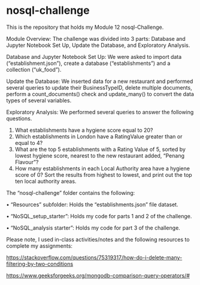 # nosql-challenge
This is the repository that holds my Module 12 nosql-Challenge.

Module Overview: The challenge was divided into 3 parts: Database and Jupyter Notebook Set Up, Update the Database, and Exploratory Analysis.

Database and Jupyter Notebook Set Up:  We were asked to import data (“establishment.json”), create a database (“establishments”) and a collection (“uk_food”).

Update the Database: We inserted data for a new restaurant and performed several queries to update their BusinessTypeID, delete multiple documents, perform a count_documents() check and update_many() to convert the data types of several variables.

Exploratory Analysis: We performed several queries to answer the following questions.
1.	What establishments have a hygiene score equal to 20?
2.	Which establishments in London have a RatingValue greater than or equal to 4?
3.	What are the top 5 establishments with a Rating Value of 5, sorted by lowest hygiene score, nearest to the new restaurant added, “Penang Flavour”?
4.	How many establishments in each Local Authority area have a hygiene score of 0? Sort the results from highest to lowest, and print out the top ten local authority areas. 

The “nosql-challenge” folder contains the following:

•	“Resources” subfolder: Holds the “establishments.json” file dataset. 

•	“NoSQL_setup_starter”: Holds my code for parts 1 and 2 of the challenge.

•	“NoSQL_analysis starter”: Holds my code for part 3 of the challenge.

Please note, I used in-class activities/notes and the following resources to complete my assignments:

https://stackoverflow.com/questions/75319317/how-do-i-delete-many-filtering-by-two-conditions

https://www.geeksforgeeks.org/mongodb-comparison-query-operators/#



